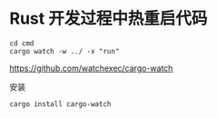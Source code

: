 # Rust 开发过程中热重启代码

```shell
cd cmd
cargo watch -w ../ -x "run"
```

https://github.com/watchexec/cargo-watch

安装

```shell
cargo install cargo-watch
```
